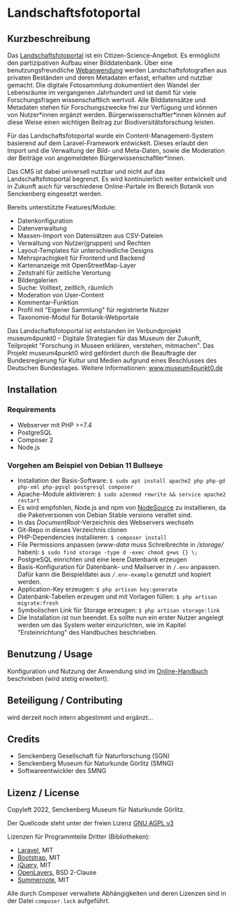 # Landschaftsfotoportal

## Kurzbeschreibung

Das [Landschaftsfotoportal](https://www.senckenberg.de/de/engagement/buergerwissenschaften/erhalten-erschliessen-nutzbar-machen/) ist ein Citizen-Science-Angebot. Es ermöglicht den partizipativen Aufbau einer Bilddatenbank. Über eine benutzungsfreundliche [Webanwendung](https://landschaftsfotoportal.senckenberg.de/) werden Landschaftsfotografien aus privaten Beständen und deren Metadaten erfasst, erhalten und nutzbar gemacht. Die digitale Fotosammlung dokumentiert den Wandel der Lebensräume im vergangenen Jahrhundert und ist damit für viele Forschungsfragen wissenschaftlich wertvoll. Alle Bilddatensätze und Metadaten stehen für Forschungszwecke frei zur Verfügung und können von Nutzer\*innen ergänzt werden. Bürgerwissenschaftler\*innen können auf diese Weise einen wichtigen Beitrag zur Biodiversitätsforschung leisten.

Für das Landschaftsfotoportal wurde ein Content-Management-System basierend auf dem Laravel-Framework entwickelt. Dieses erlaubt den Import und die Verwaltung der Bild- und Meta-Daten, sowie die Moderation der Beiträge von angemeldeten Bürgerwissenschaftler\*innen.

Das CMS ist dabei universell nutzbar und nicht auf das Landschaftsfotoportal begrenzt. Es wird kontinuierlich weiter entwickelt und in Zukunft auch für verschiedene Online-Partale im Bereich Botanik von Senckenberg eingesetzt werden.

Bereits unterstützte Features/Module:
* Datenkonfiguration
* Datenverwaltung
* Massen-Import von Datensätzen aus CSV-Dateien
* Verwaltung von Nutzer(gruppen) und Rechten
* Layout-Templates für unterschiedliche Designs
* Mehrsprachigkeit für Frontend und Backend
* Kartenanzeige mit OpenStreetMap-Layer
* Zeitstrahl für zeitliche Verortung
* Bildergalerien
* Suche: Volltext, zeitlich, räumlich
* Moderation von User-Content
* Kommentar-Funktion
* Profil mit "Eigener Sammlung" für registrierte Nutzer
* Taxonomie-Modul für Botanik-Webportale

Das Landschaftsfotoportal ist entstanden im Verbundprojekt museum4punkt0 – Digitale Strategien für das Museum der Zukunft, Teilprojekt "Forschung in Museen erklären, verstehen, mitmachen".
Das Projekt museum4punkt0 wird gefördert durch die Beauftragte der Bundesregierung für Kultur und Medien aufgrund eines Beschlusses des Deutschen Bundestages.
Weitere Informationen: www.museum4punkt0.de

## Installation

### Requirements
* Webserver mit PHP >=7.4
* PostgreSQL
* Composer 2
* Node.js

### Vorgehen am Beispiel von Debian 11 Bullseye
* Installation der Basis-Software:
`$ sudo apt install apache2 php php-gd php-xml php-pgsql postgresql composer`
* Apache-Module aktivieren:
`$ sudo a2enmod rewrite && service apache2 restart`
* Es wird empfohlen, Node.js and npm von [NodeSource](https://github.com/nodesource/distributions#debmanual) zu installieren, da die Paketversionen von Debian Stable versions veraltet sind.
* In das *DocumentRoot*-Verzeichnis des Webservers wechseln
* Git-Repo in dieses Verzeichnis clonen
* PHP-Dependencies installieren:
`$ composer install`
* File Permissions anpassen (*www-data* muss Schreibrechte in */storage/*  haben):
`$ sudo find storage -type d -exec chmod g+ws {} \;`
* PostgreSQL einrichten und eine leere Datenbank erzeugen
* Basis-Konfiguration für Datenbank- und Mailserver in `/.env` anpassen. Dafür kann die Beispieldatei aus `/.env-example` genutzt und kopiert werden.
* Application-Key erzeugen:
`$ php artisan key:generate`
* Datenbank-Tabellen erzeugen und mit Vorlagen füllen:
`$ php artisan migrate:fresh`
* Symbolischen Link für Storage erzeugen:
`$ php artisan storage:link`
* Die Installation ist nun beendet. Es sollte nun ein erster Nutzer angelegt werden um das System weiter einzurichten, wie im Kapitel "Ersteinrichtung" des Handbuches beschrieben.

## Benutzung / Usage

Konfiguration und Nutzung der Anwendung sind im [Online-Handbuch](https://landschaftsfotoportal.senckenberg.de/handbuch/) beschrieben (wird stetig erweitert).

## Beteiligung / Contributing

wird derzeit noch intern abgestimmt und ergänzt...

## Credits

* Senckenberg Gesellschaft für Naturforschung (SGN)
* Senckenberg Museum für Naturkunde Görlitz (SMNG)
* Softwareentwickler des SMNG

## Lizenz / License

Copyleft 2022, Senckenberg Museum für Naturkunde Görlitz.

Der Quellcode steht unter der freien Lizenz [GNU AGPL v3](https://www.gnu.org/licenses/agpl-3.0)

Lizenzen für Programmteile Dritter (Bibliotheken):
* [Laravel](https://laravel.com/), MIT
* [Bootstrap](https://getbootstrap.com/), MIT
* [jQuery](https://jquery.com/), MIT
* [OpenLayers](https://openlayers.org/), BSD 2-Clause
* [Summernote](https://summernote.org/), MIT

Alle durch Composer verwaltete Abhängigkeiten und deren Lizenzen sind in der Datei ```composer.lock``` aufgeführt.
